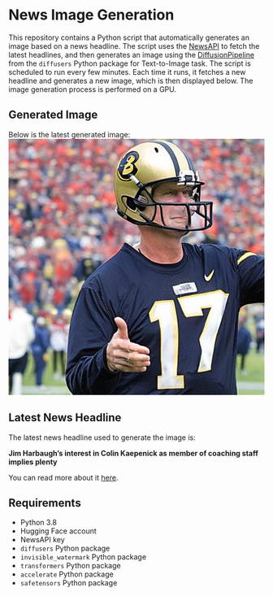# News Image Generation
This repository contains a Python script that automatically generates an image based on a news headline. The script uses the [NewsAPI](https://newsapi.org/) to fetch the latest headlines, and then generates an image using the [DiffusionPipeline](https://github.com/huggingface/diffusers) from the `diffusers` Python package for Text-to-Image task.
The script is scheduled to run every few minutes. Each time it runs, it fetches a new headline and generates a new image, which is then displayed below. The image generation process is performed on a GPU.

## Generated Image
Below is the latest generated image:
![Generated Image](image.png)

## Latest News Headline
The latest news headline used to generate the image is:

**Jim Harbaugh’s interest in Colin Kaepenick as member of coaching staff implies plenty**

You can read more about it [here](https://news.google.com/rss/articles/CBMi3wFBVV95cUxPMlY4Zk5SOS13alNaSEtpV0JELTkxT1NVcFFwb1gxUEE0UEtTZ29mS0w1OVpkN0I0ZGJZcjlwWUV5UTZDM2ZTVk1jRi04NnR0a29ZVkVRQzlaeHBjeUFyaVRsUXFJNU5oVnpBX0wtVURhTENlb08yTE9UVG9JLUQ3a2JVWGdzczJraHA1a1NCelVqR01ZOXdicUUwNGtqMW9lSzJLUlVQbEhDUXBnSHNHZEhsVE5IZ2wycFFFbG5nZVpTVDl2U1pGM2dZOVoxdDVwcUkyZlJ1a0pjbElfbUR3?oc=5).

## Requirements
- Python 3.8
- Hugging Face account
- NewsAPI key
- `diffusers` Python package
- `invisible_watermark` Python package
- `transformers` Python package
- `accelerate` Python package
- `safetensors` Python package
